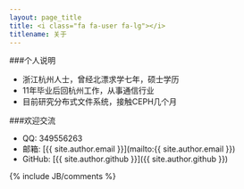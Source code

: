 ```yaml
---
layout: page_title
title: <i class="fa fa-user fa-lg"></i>
titlename: 关于
---
```


###个人说明

* 浙江杭州人士，曾经北漂求学七年，硕士学历
* 11年毕业后回杭州工作，从事通信行业
* 目前研究分布式文件系统，接触CEPH几个月

###欢迎交流
* QQ: 349556263
* 邮箱: [{{ site.author.email }}](mailto:{{ site.author.email }})
* GitHub: [{{ site.author.github }}]({{ site.author.github }})


{% include JB/comments %}